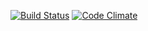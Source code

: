 [![Build Status](https://travis-ci.org/ssylvand/wadror-public.png)](https://travis-ci.org/ssylvand/wadror-public)
[![Code Climate](https://codeclimate.com/github/ssylvand/wadror-public.png)](https://codeclimate.com/github/ssylvand/wadror-public)